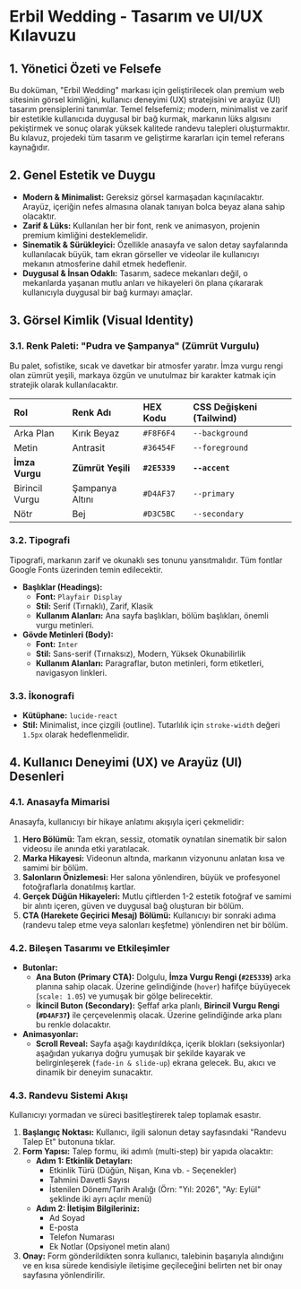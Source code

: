 # Erbil Wedding - Tasarım ve UI/UX Kılavuzu

## 1. Yönetici Özeti ve Felsefe

Bu doküman, "Erbil Wedding" markası için geliştirilecek olan premium web sitesinin görsel kimliğini, kullanıcı deneyimi (UX) stratejisini ve arayüz (UI) tasarım prensiplerini tanımlar. Temel felsefemiz; modern, minimalist ve zarif bir estetikle kullanıcıda duygusal bir bağ kurmak, markanın lüks algısını pekiştirmek ve sonuç olarak yüksek kalitede randevu talepleri oluşturmaktır. Bu kılavuz, projedeki tüm tasarım ve geliştirme kararları için temel referans kaynağıdır.

## 2. Genel Estetik ve Duygu

* **Modern & Minimalist:** Gereksiz görsel karmaşadan kaçınılacaktır. Arayüz, içeriğin nefes almasına olanak tanıyan bolca beyaz alana sahip olacaktır.
* **Zarif & Lüks:** Kullanılan her bir font, renk ve animasyon, projenin premium kimliğini desteklemelidir.
* **Sinematik & Sürükleyici:** Özellikle anasayfa ve salon detay sayfalarında kullanılacak büyük, tam ekran görseller ve videolar ile kullanıcıyı mekanın atmosferine dahil etmek hedeflenir.
* **Duygusal & İnsan Odaklı:** Tasarım, sadece mekanları değil, o mekanlarda yaşanan mutlu anları ve hikayeleri ön plana çıkararak kullanıcıyla duygusal bir bağ kurmayı amaçlar.

## 3. Görsel Kimlik (Visual Identity)

### 3.1. Renk Paleti: "Pudra ve Şampanya" (Zümrüt Vurgulu)

Bu palet, sofistike, sıcak ve davetkar bir atmosfer yaratır. İmza vurgu rengi olan zümrüt yeşili, markaya özgün ve unutulmaz bir karakter katmak için stratejik olarak kullanılacaktır.

| Rol | Renk Adı | HEX Kodu | CSS Değişkeni (Tailwind) |
| :--- | :--- | :--- | :--- |
| Arka Plan | Kırık Beyaz | `#F8F6F4` | `--background` |
| Metin | Antrasit | `#36454F` | `--foreground` |
| **İmza Vurgu** | **Zümrüt Yeşili** | **`#2E5339`** | **`--accent`** |
| Birincil Vurgu| Şampanya Altını | `#D4AF37` | `--primary` |
| Nötr | Bej | `#D3C5BC` | `--secondary` |

### 3.2. Tipografi

Tipografi, markanın zarif ve okunaklı ses tonunu yansıtmalıdır. Tüm fontlar Google Fonts üzerinden temin edilecektir.

* **Başlıklar (Headings):**
    * **Font:** `Playfair Display`
    * **Stil:** Serif (Tırnaklı), Zarif, Klasik
    * **Kullanım Alanları:** Ana sayfa başlıkları, bölüm başlıkları, önemli vurgu metinleri.
* **Gövde Metinleri (Body):**
    * **Font:** `Inter`
    * **Stil:** Sans-serif (Tırnaksız), Modern, Yüksek Okunabilirlik
    * **Kullanım Alanları:** Paragraflar, buton metinleri, form etiketleri, navigasyon linkleri.

### 3.3. İkonografi

* **Kütüphane:** `lucide-react`
* **Stil:** Minimalist, ince çizgili (outline). Tutarlılık için `stroke-width` değeri `1.5px` olarak hedeflenmelidir.

## 4. Kullanıcı Deneyimi (UX) ve Arayüz (UI) Desenleri

### 4.1. Anasayfa Mimarisi

Anasayfa, kullanıcıyı bir hikaye anlatımı akışıyla içeri çekmelidir:

1.  **Hero Bölümü:** Tam ekran, sessiz, otomatik oynatılan sinematik bir salon videosu ile anında etki yaratılacak.
2.  **Marka Hikayesi:** Videonun altında, markanın vizyonunu anlatan kısa ve samimi bir bölüm.
3.  **Salonların Önizlemesi:** Her salona yönlendiren, büyük ve profesyonel fotoğraflarla donatılmış kartlar.
4.  **Gerçek Düğün Hikayeleri:** Mutlu çiftlerden 1-2 estetik fotoğraf ve samimi bir alıntı içeren, güven ve duygusal bağ oluşturan bir bölüm.
5.  **CTA (Harekete Geçirici Mesaj) Bölümü:** Kullanıcıyı bir sonraki adıma (randevu talep etme veya salonları keşfetme) yönlendiren net bir bölüm.

### 4.2. Bileşen Tasarımı ve Etkileşimler

* **Butonlar:**
    * **Ana Buton (Primary CTA):** Dolgulu, **İmza Vurgu Rengi (`#2E5339`)** arka planına sahip olacak. Üzerine gelindiğinde (`hover`) hafifçe büyüyecek (`scale: 1.05`) ve yumuşak bir gölge belirecektir.
    * **İkincil Buton (Secondary):** Şeffaf arka planlı, **Birincil Vurgu Rengi (`#D4AF37`)** ile çerçevelenmiş olacak. Üzerine gelindiğinde arka planı bu renkle dolacaktır.
* **Animasyonlar:**
    * **Scroll Reveal:** Sayfa aşağı kaydırıldıkça, içerik blokları (seksiyonlar) aşağıdan yukarıya doğru yumuşak bir şekilde kayarak ve belirginleşerek (`fade-in & slide-up`) ekrana gelecek. Bu, akıcı ve dinamik bir deneyim sunacaktır.

### 4.3. Randevu Sistemi Akışı

Kullanıcıyı yormadan ve süreci basitleştirerek talep toplamak esastır.

1.  **Başlangıç Noktası:** Kullanıcı, ilgili salonun detay sayfasındaki "Randevu Talep Et" butonuna tıklar.
2.  **Form Yapısı:** Talep formu, iki adımlı (multi-step) bir yapıda olacaktır:
    * **Adım 1: Etkinlik Detayları:**
        * Etkinlik Türü (Düğün, Nişan, Kına vb. - Seçenekler)
        * Tahmini Davetli Sayısı
        * İstenilen Dönem/Tarih Aralığı (Örn: "Yıl: 2026", "Ay: Eylül" şeklinde iki ayrı açılır menü)
    * **Adım 2: İletişim Bilgileriniz:**
        * Ad Soyad
        * E-posta
        * Telefon Numarası
        * Ek Notlar (Opsiyonel metin alanı)
3.  **Onay:** Form gönderildikten sonra kullanıcı, talebinin başarıyla alındığını ve en kısa sürede kendisiyle iletişime geçileceğini belirten net bir onay sayfasına yönlendirilir.